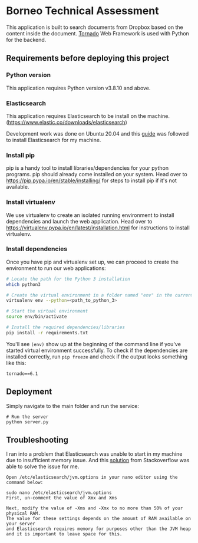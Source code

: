 # Borneo Technical Assessment

This application is built to search documents from Dropbox based on the content inside the document.
[Tornado](http://tornadoweb.org/) Web Framework is used with Python for the backend.

## Requirements before deploying this project

### Python version

This application requires Python version v3.8.10 and above.

### Elasticsearch

This application requires Elasticsearch to be install on the machine. (https://www.elastic.co/downloads/elasticsearch)

Development work was done on Ubuntu 20.04 and this [guide](https://www.elastic.co/guide/en/elasticsearch/reference/7.16/deb.html#deb-repo) was followed to install Elasticsearch for my machine.

### Install pip

pip is a handy tool to install libraries/dependencies for your python programs. pip should already come installed on your system. Head over to https://pip.pypa.io/en/stable/installing/ for steps to install pip if it's not available.

### Install virtualenv

We use virtualenv to create an isolated running environment to install dependencies and launch the web application. Head over to https://virtualenv.pypa.io/en/latest/installation.html for instructions to install virtualenv.

### Install dependencies

Once you have pip and virtualenv set up, we can proceed to create the environment to run our web applications:

```bash
# Locate the path for the Python 3 installation
which python3

# Create the virtual environment in a folder named "env" in the current directory
virtualenv env --python=<path_to_python_3>

# Start the virtual environment
source env/bin/activate

# Install the required dependencies/libraries
pip install -r requirements.txt
```

You'll see `(env)` show up at the beginning of the command line if you've started virtual environment successfully.
To check if the dependencies are installed correctly, run `pip freeze` and check if the output looks something like this:

```
tornado==6.1
```

## Deployment

Simply navigate to the main folder and run the service:

```
# Run the server
python server.py
```

## Troubleshooting

I ran into a problem that Elasticsearch was unable to start in my machine due to insufficient memory issue.
And this [solution](https://stackoverflow.com/questions/58656747/elasticsearch-job-for-elasticsearch-service-failed) from Stackoverflow was able to solve the issue for me.

```
Open /etc/elasticsearch/jvm.options in your nano editor using the command below:

sudo nano /etc/elasticsearch/jvm.options
First, un-comment the value of Xmx and Xms

Next, modify the value of -Xms and -Xmx to no more than 50% of your physical RAM.
The value for these settings depends on the amount of RAM available on your server
and Elasticsearch requires memory for purposes other than the JVM heap
and it is important to leave space for this.
```

